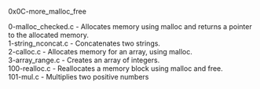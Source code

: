 0x0C-more_malloc_free

0-malloc_checked.c - Allocates memory using malloc and returns a pointer to the allocated memory.\
1-string_nconcat.c - Concatenates two strings.\
2-calloc.c - Allocates memory for an array, using malloc.\
3-array_range.c - Creates an array of integers.\
100-realloc.c - Reallocates a memory block using malloc and free.\
101-mul.c - Multiplies two positive numbers
